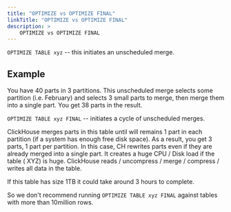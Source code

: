 ```yaml
---
title: "OPTIMIZE vs OPTIMIZE FINAL"
linkTitle: "OPTIMIZE vs OPTIMIZE FINAL"
description: >
    OPTIMIZE vs OPTIMIZE FINAL
---
```

`OPTIMIZE TABLE xyz` -- this initiates an unscheduled merge.

## Example

You have 40 parts in 3 partitions. This unscheduled merge selects some partition (i.e. February) and selects 3 small parts to merge, then merge them into a single part. You get 38 parts in the result.

`OPTIMIZE TABLE xyz FINAL` -- initiates a cycle of unscheduled merges.

ClickHouse merges parts in this table until will remains 1 part in each partition (if a system has enough free disk space). As a result, you get 3 parts, 1 part per partition. In this case, CH rewrites parts even if they are already merged into a single part. It creates a huge CPU / Disk load if the table ( XYZ) is huge. ClickHouse reads / uncompress / merge / compress / writes all data in the table.

If this table has size 1TB it could take around 3 hours to complete.

So we don't recommend running `OPTIMIZE TABLE xyz FINAL` against tables with more than 10million rows.
